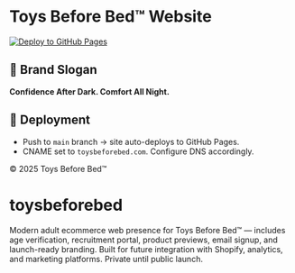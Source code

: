 # Toys Before Bed™ Website  

[![Deploy to GitHub Pages](https://img.shields.io/badge/🚀%20Live-GitHub%20Pages-7c0e0c?logo=github)](https://mrobinson102.github.io/toys-before-bed/)  

## 🌙 Brand Slogan
**Confidence After Dark. Comfort All Night.**  

## 🚀 Deployment
- Push to `main` branch → site auto-deploys to GitHub Pages.  
- CNAME set to `toysbeforebed.com`. Configure DNS accordingly.  

© 2025 Toys Before Bed™  
# toysbeforebed
Modern adult ecommerce web presence for Toys Before Bed™ — includes age verification, recruitment portal, product previews, email signup, and launch-ready branding. Built for future integration with Shopify, analytics, and marketing platforms. Private until public launch.
